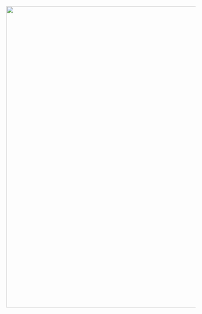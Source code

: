 <img align="center" width="800" src="https://github.com/johnwoodill/Running_Log/raw/master/figures/mpw_bar.tiff?raw=true">